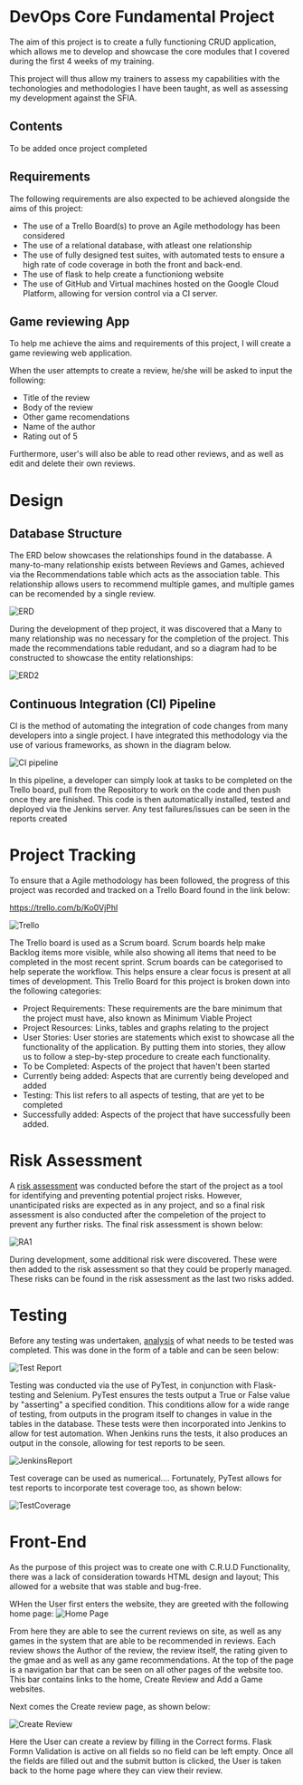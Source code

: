 # DevOps Core Fundamental Project 
The aim of this project is to create a fully functioning CRUD application, which allows me to develop and showcase the core modules that I covered during the first 4 weeks of my training.

This project will thus allow my trainers to assess my capabilities with the techonologies and methodologies I have been taught, as well as assessing my development against the SFIA.

## Contents

To be added once project completed

## Requirements
The following requirements are also expected to be achieved alongside the aims of this project:
* The use of a Trello Board(s) to prove an Agile methodology has been considered
* The use of a relational database, with atleast one relationship
* The use of fully designed test suites, with automated tests to ensure a high rate of code coverage in both the front and back-end. 
* The use of flask  to help create a functioniong website
* The use of GitHub and Virtual machines hosted on the Google Cloud Platform, allowing for version control via a CI server.

## Game reviewing App
To help me achieve the aims and requirements of this project, I will create a game reviewing web application.

When the user attempts to create a review, he/she will be asked to input the following:
  * Title of the review
  * Body of the review
  * Other game recomendations
  * Name of the author
  * Rating out of 5

Furthermore, user's will also be able to read other reviews, and as well as edit and delete their own reviews.

# Design

## Database Structure

The ERD below showcases the relationships found in the databasse. A many-to-many relationship exists between Reviews and Games, achieved via the Recommendations table which acts as the association table. This relationship allows users to recommend multiple games, and multiple games can be recomended by a single review.

![ERD](Screenshots/ERD.PNG)

During the development of thep project, it was discovered that a Many to many relationship was no necessary for the completion of the project. This made the recommendations table redudant, and so a diagram had to be constructed to showcase the entity relationships:

![ERD2](Screenshots/ERD2.png)

## Continuous Integration (CI) Pipeline

CI is the method of automating the integration of code changes from many developers into a single project. I have integrated this methodology via the use of various frameworks, as shown in the diagram below. 

![CI pipeline](Screenshots/ci.png)

In this pipeline, a developer can simply look at tasks to be completed on the Trello board, pull from the Repository to work on the code and then push once they are finished. This code is then automatically installed, tested and deployed via the Jenkins server. Any test failures/issues can be seen in the reports created

# Project Tracking

To ensure that a Agile methodology has been followed, the progress of this project was recorded and tracked on a Trello Board found in the link below:

https://trello.com/b/Ko0VjPhl

![Trello](Screenshots/trello.png)

The Trello board is used as a Scrum board. Scrum boards help make Backlog items more visible, while also showing all items that need to be completed in the most recent sprint. Scrum boards can be categorised to help seperate the workflow. This helps ensure a clear focus is present at all times of development. This Trello Board for this project is broken down into the following categories:

   * Project Requirements: These requirements are the bare minimum that the project must have, also known as Minimum Viable Project
   * Project Resources: Links, tables and graphs relating to the project
   * User Stories: User stories are statements which exist to showcase all the functionality of the application. By putting them into stories, they allow us to follow a step-by-step procedure to create each functionality.
   * To be Completed: Aspects of the project that haven't been started
   * Currently being added: Aspects that are currently being developed and added
   * Testing: This list refers to all aspects of testing, that are yet to be completed
   * Successfully added: Aspects of the project that have successfully been added.
  
  # Risk Assessment
A [risk assessment](https://docs.google.com/spreadsheets/d/1rV_37JyttRklZ-s-0o_n9_5RRai0x6cwT8nH0TWXFfA/edit?usp=sharing) was conducted before the start of the project as a tool for identifying and preventing potential project risks. However, unanticipated risks are expected as in any project, and so a final risk assessment is also conducted after the compeletion of the project to prevent any further risks. The final risk assessment is shown below:

![RA1](Screenshots/RA1.png)

During development, some additional risk were discovered. These were then added to the risk assessment so that they could be properly managed. These risks can be found in the risk assessment as the last two risks added.
  # Testing
Before any testing was undertaken, [analysis](https://docs.google.com/spreadsheets/d/1OfFZ9vwDHFIqsNnYMJ-dNl1Pc47DokX4H7gkPtnL4SU/edit?usp=sharing) of what needs to be tested was completed. This was done in the form of a table and can be seen below:

![Test Report](Screenshots/testReport.png)

Testing was conducted via the use of PyTest, in conjunction with Flask-testing and Selenium. PyTest ensures the tests output a True or False value by "asserting" a specified condition. This conditions allow for a wide range of testing, from outputs in the program itself to changes in value in the tables in the database. These tests were then incorporated into Jenkins to allow for test automation. When Jenkins runs the tests, it also produces an output in the console, allowing for test reports to be seen.

![JenkinsReport](Screenshots/jenkinsReport.png)

Test coverage can be used as numerical.... Fortunately, PyTest allows for test reports to incorporate test coverage too, as shown below:

![TestCoverage](Screenshots/UnitTestingCoverage.PNG)

  # Front-End
As the purpose of this project was to create one with C.R.U.D Functionality, there was a lack of consideration towards HTML design and layout; This allowed for a website that was stable and bug-free.

WHen the User first enters the website, they are greeted with the following home page:
![Home Page](homepage.png)

From here they are able to see the current reviews on site, as well as any games in the system that are able to be recommended in reviews. Each review shows the Author of the review, the review itself, the rating given to the gmae and as well as any game recommendations. At the top of the page is a navigation bar that can be seen on all other pages of the website too. This bar contains links to the home, Create Review and Add a Game websites.

Next comes the Create review page, as shown below:

![Create Review](reviewpage.png)

Here the User can create a review by filling in the Correct forms. Flask Formn Validation is active on all fields so no field can be left empty. Once all the fields are filled out and the submit button is clicked, the User is taken back to the home page where they can view their review.
